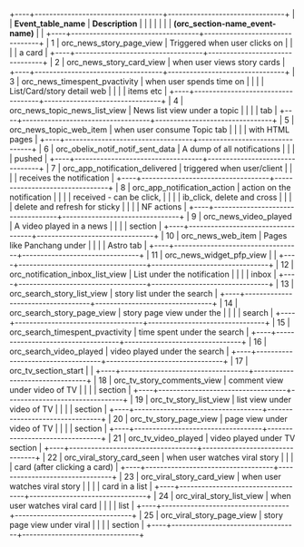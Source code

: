 +----+-----------------------------------+--------------------------------+
|    | **Event_table_name**              | **Description**                |
|    |                                   |                                |
|    | **(orc_section-name_event-name)** |                                |
+----+-----------------------------------+--------------------------------+
| 1  | orc_news_story_page_view          | Triggered when user clicks on  |
|    |                                   | a card                         |
+----+-----------------------------------+--------------------------------+
| 2  | orc_news_story_card_view          | when user views story cards    |
+----+-----------------------------------+--------------------------------+
| 3  | orc_news_timespent_pvactivity     | when user spends time on       |
|    |                                   | List/Card/story detail web     |
|    |                                   | items etc                      |
+----+-----------------------------------+--------------------------------+
| 4  | orc_news_topic_news_list_view     | News list view under a topic   |
|    |                                   | tab                            |
+----+-----------------------------------+--------------------------------+
| 5  | orc_news_topic_web_item           | when user consume Topic tab    |
|    |                                   | with HTML pages                |
+----+-----------------------------------+--------------------------------+
| 6  | orc_obelix_notif_notif_sent_data  | A dump of all notifications    |
|    |                                   | pushed                         |
+----+-----------------------------------+--------------------------------+
| 7  | orc_app_notification_delivered    | triggered when user/client     |
|    |                                   | receives the notification      |
+----+-----------------------------------+--------------------------------+
| 8  | orc_app_notification_action       | action on the notification     |
|    |                                   | received - can be click,       |
|    |                                   | ib_click, delete and cross     |
|    |                                   | delete and refresh for sticky  |
|    |                                   | NF actions                     |
+----+-----------------------------------+--------------------------------+
| 9  | orc_news_video_played             | A video played in a news       |
|    |                                   | section                        |
+----+-----------------------------------+--------------------------------+
| 10 | orc_news_web_item                 | Pages like Panchang under      |
|    |                                   | Astro tab                      |
+----+-----------------------------------+--------------------------------+
| 11 | orc_news_widget_pfp_view          |                                |
+----+-----------------------------------+--------------------------------+
| 12 | orc_notification_inbox_list_view  | List under the notification    |
|    |                                   | inbox                          |
+----+-----------------------------------+--------------------------------+
| 13 | orc_search_story_list_view        | story list under the search    |
+----+-----------------------------------+--------------------------------+
| 14 | orc_search_story_page_view        | story page view under the      |
|    |                                   | search                         |
+----+-----------------------------------+--------------------------------+
| 15 | orc_search_timespent_pvactivity   | time spent under the search    |
+----+-----------------------------------+--------------------------------+
| 16 | orc_search_video_played           | video played under the search  |
+----+-----------------------------------+--------------------------------+
| 17 | orc_tv_section_start              |                                |
+----+-----------------------------------+--------------------------------+
| 18 | orc_tv_story_comments_view        | comment view under video of TV |
|    |                                   | section                        |
+----+-----------------------------------+--------------------------------+
| 19 | orc_tv_story_list_view            | list view under video of TV    |
|    |                                   | section                        |
+----+-----------------------------------+--------------------------------+
| 20 | orc_tv_story_page_view            | page view under video of TV    |
|    |                                   | section                        |
+----+-----------------------------------+--------------------------------+
| 21 | orc_tv_video_played               | video played under TV section  |
+----+-----------------------------------+--------------------------------+
| 22 | orc_viral_story_card_seen         | when user watches viral story  |
|    |                                   | card (after clicking a card)   |
+----+-----------------------------------+--------------------------------+
| 23 | orc_viral_story_card_view         | when user watches viral story  |
|    |                                   | card in a list                 |
+----+-----------------------------------+--------------------------------+
| 24 | orc_viral_story_list_view         | when user watches viral card   |
|    |                                   | list                           |
+----+-----------------------------------+--------------------------------+
| 25 | orc_viral_story_page_view         | story page view under viral    |
|    |                                   | section                        |
+----+-----------------------------------+--------------------------------+
